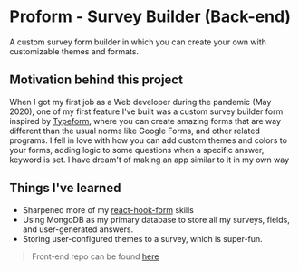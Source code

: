 # Proform - Survey Builder (Back-end)
A custom survey form builder in which you can create your own with customizable themes and formats. 

## Motivation behind this project
When I got my first job as a Web developer during the pandemic (May 2020), one of my first feature I've built was a custom survey builder form inspired by [Typeform](https://www.typeform.com/), where you can create amazing forms that are way different than the usual norms like Google Forms, and other related programs. I fell in love with how you can add custom themes and colors to your forms, adding logic to some questions when a specific answer, keyword is set. I have dream't of making an app similar to it in my own way


## Things I've learned
- Sharpened more of my [react-hook-form](https://github.com/react-hook-form/react-hook-form) skills
- Using MongoDB as my primary database to store all my surveys, fields, and user-generated answers. 
- Storing user-configured themes to a survey, which is super-fun. 

>Front-end repo can be found [here](https://github.com/Lexpeee/survey-builder)